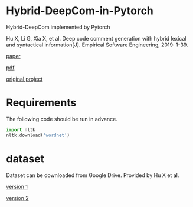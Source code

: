 # Hybrid-DeepCom-in-Pytorch
Hybrid-DeepCom implemented by Pytorch

Hu X, Li G, Xia X, et al. Deep code comment generation with hybrid lexical and syntactical information[J]. Empirical Software Engineering, 2019: 1-39.

[paper](https://link.springer.com/article/10.1007/s10664-019-09730-9)

[pdf](https://link.springer.com/content/pdf/10.1007/s10664-019-09730-9.pdf)

[original project](https://github.com/xing-hu/EMSE-DeepCom)

# Requirements

The following code should be run in advance.

```python
import nltk
nltk.download('wordnet')
```

# dataset

Dataset can be downloaded from Google Drive. Provided by Hu X et al.

[version 1](https://drive.google.com/drive/folders/1xVhYZjH216aEknDnuLGX0Lnv7KHfHHYp)

[version 2](https://drive.google.com/drive/folders/1Ou9fRsWEKFqH-BvbGOo6mh88XfxZXX7X)
